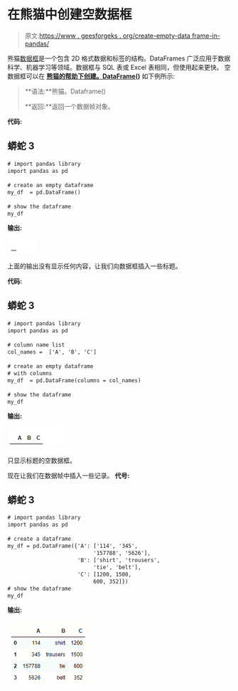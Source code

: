 # 在熊猫中创建空数据框

> 原文:[https://www . geesforgeks . org/create-empty-data frame-in-pandas/](https://www.geeksforgeeks.org/create-empty-dataframe-in-pandas/)

熊猫[数据框](https://www.geeksforgeeks.org/python-pandas-dataframe/)是一个包含 2D 格式数据和标签的结构。DataFrames 广泛应用于数据科学、机器学习等领域。数据框与 SQL 表或 Excel 表相同，但使用起来更快。
空数据框可以在 [**熊猫的帮助下创建。DataFrame()**](https://www.geeksforgeeks.org/creating-a-pandas-dataframe/) 如下例所示:

> **语法:**熊猫。Dataframe()
> 
> **返回:**返回一个数据帧对象。

**代码:**

## 蟒蛇 3

```
# import pandas library
import pandas as pd

# create an empty dataframe
my_df  = pd.DataFrame()

# show the dataframe
my_df
```

**输出:**

![empty dataframe](img/ae1151f9ae9a1fa1aafd0ccc13ba25ab.png)

上面的输出没有显示任何内容，让我们向数据框插入一些标题。

**代码:**

## 蟒蛇 3

```
# import pandas library
import pandas as pd

# column name list 
col_names =  ['A', 'B', 'C']

# create an empty dataframe
# with columns
my_df  = pd.DataFrame(columns = col_names)

# show the dataframe
my_df
```

**输出:**

![empty dataframe with column name](img/142522fc168601e669b96f808b15ff55.png)

只显示标题的空数据框。

现在让我们在数据帧中插入一些记录。
**代号:**

## 蟒蛇 3

```
# import pandas library
import pandas as pd

# create a dataframe
my_df = pd.DataFrame({'A': ['114', '345',
                           '157788', '5626'], 
                      'B': ['shirt', 'trousers', 
                           'tie', 'belt'], 
                      'C': [1200, 1500, 
                           600, 352]}) 
# show the dataframe
my_df
```

**输出:**

![dataframe](img/dc295f2d0a44ba3c25d8cc94a6672dad.png)